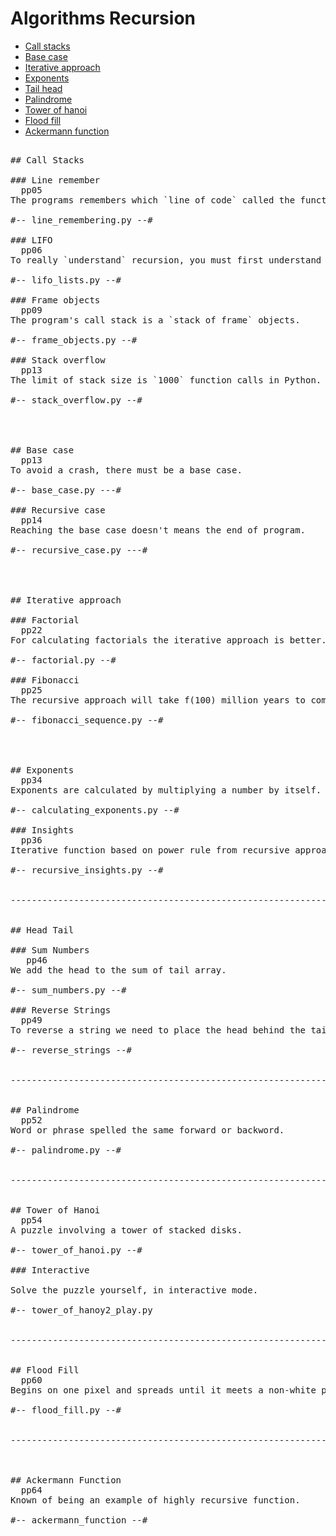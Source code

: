# Algorithms Recursion

- [Call stacks](#call-stacks) 
- [Base case](#base-case) 
- [Iterative approach](#iterative-approach) 
- [Exponents](#exponents) 
- [Tail head](#head-tail) 
- [Palindrome](#palindrome)
- [Tower of hanoi](#tower-of-hanoi)  
- [Flood fill](#flood-fill)  
- [Ackermann function](#ackermann-function)  

<pre>

## Call Stacks

### Line remember
  pp05
The programs remembers which `line of code` called the function.

#-- line_remembering.py --#

### LIFO
  pp06
To really `understand` recursion, you must first understand stacks.

#-- lifo_lists.py --#

### Frame objects
  pp09
The program's call stack is a `stack of frame` objects.

#-- frame_objects.py --#

### Stack overflow
  pp13
The limit of stack size is `1000` function calls in Python.

#-- stack_overflow.py --#




## Base case
  pp13
To avoid a crash, there must be a base case.

#-- base_case.py ---#

### Recursive case
  pp14
Reaching the base case doesn't means the end of program. 

#-- recursive_case.py ---#




## Iterative approach

### Factorial
  pp22
For calculating factorials the iterative approach is better.

#-- factorial.py --#

### Fibonacci 
  pp25
The recursive approach will take f(100) million years to complete.

#-- fibonacci_sequence.py --#




## Exponents
  pp34
Exponents are calculated by multiplying a number by itself.

#-- calculating_exponents.py --#

### Insights
  pp36
Iterative function based on power rule from recursive approach.

#-- recursive_insights.py --#


----------------------------------------------------------------------


## Head Tail

### Sum Numbers
   pp46
We add the head to the sum of tail array.

#-- sum_numbers.py --#

### Reverse Strings
  pp49
To reverse a string we need to place the head behind the tail.

#-- reverse_strings --#


----------------------------------------------------------------------


## Palindrome
  pp52
Word or phrase spelled the same forward or backword.

#-- palindrome.py --#


----------------------------------------------------------------------


## Tower of Hanoi
  pp54
A puzzle involving a tower of stacked disks.

#-- tower_of_hanoi.py --#

### Interactive 

Solve the puzzle yourself, in interactive mode.

#-- tower_of_hanoy2_play.py


----------------------------------------------------------------------


## Flood Fill
  pp60
Begins on one pixel and spreads until it meets a non-white pixel.

#-- flood_fill.py --#


----------------------------------------------------------------------



## Ackermann Function
  pp64
Known of being an example of highly recursive function.

#-- ackermann_function --#